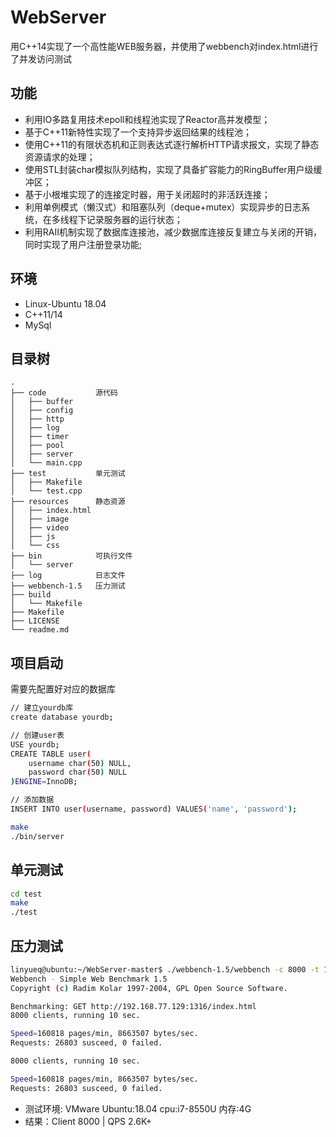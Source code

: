 # WebServer
用C++14实现了一个高性能WEB服务器，并使用了webbench对index.html进行了并发访问测试

## 功能
* 利用IO多路复用技术epoll和线程池实现了Reactor高并发模型；
* 基于C++11新特性实现了一个支持异步返回结果的线程池；
* 使用C++11的有限状态机和正则表达式逐行解析HTTP请求报文，实现了静态资源请求的处理；
* 使用STL封装char模拟队列结构，实现了具备扩容能力的RingBuffer用户级缓冲区；
* 基于小根堆实现了的连接定时器，用于关闭超时的非活跃连接；
* 利用单例模式（懒汉式）和阻塞队列（deque+mutex）实现异步的日志系统，在多线程下记录服务器的运行状态；
* 利用RAII机制实现了数据库连接池，减少数据库连接反复建立与关闭的开销，同时实现了用户注册登录功能;

## 环境
* Linux-Ubuntu 18.04
* C++11/14
* MySql

## 目录树
```
.
├── code           源代码
│   ├── buffer
│   ├── config
│   ├── http
│   ├── log
│   ├── timer
│   ├── pool
│   ├── server
│   └── main.cpp
├── test           单元测试
│   ├── Makefile
│   └── test.cpp
├── resources      静态资源
│   ├── index.html
│   ├── image
│   ├── video
│   ├── js
│   └── css
├── bin            可执行文件
│   └── server
├── log            日志文件
├── webbench-1.5   压力测试
├── build          
│   └── Makefile
├── Makefile
├── LICENSE
└── readme.md
```


## 项目启动
需要先配置好对应的数据库
```bash
// 建立yourdb库
create database yourdb;

// 创建user表
USE yourdb;
CREATE TABLE user(
    username char(50) NULL,
    password char(50) NULL
)ENGINE=InnoDB;

// 添加数据
INSERT INTO user(username, password) VALUES('name', 'password');
```

```bash
make
./bin/server
```

## 单元测试
```bash
cd test
make
./test
```

## 压力测试
```bash
linyueq@ubuntu:~/WebServer-master$ ./webbench-1.5/webbench -c 8000 -t 10 http://192.168.77.129:1316/index.html
Webbench - Simple Web Benchmark 1.5
Copyright (c) Radim Kolar 1997-2004, GPL Open Source Software.

Benchmarking: GET http://192.168.77.129:1316/index.html
8000 clients, running 10 sec.

Speed=160818 pages/min, 8663507 bytes/sec.
Requests: 26803 susceed, 0 failed.

8000 clients, running 10 sec.

Speed=160818 pages/min, 8663507 bytes/sec.
Requests: 26803 susceed, 0 failed.
```

* 测试环境: VMware Ubuntu:18.04 cpu:i7-8550U 内存:4G 
* 结果：Client 8000 | QPS 2.6K+

